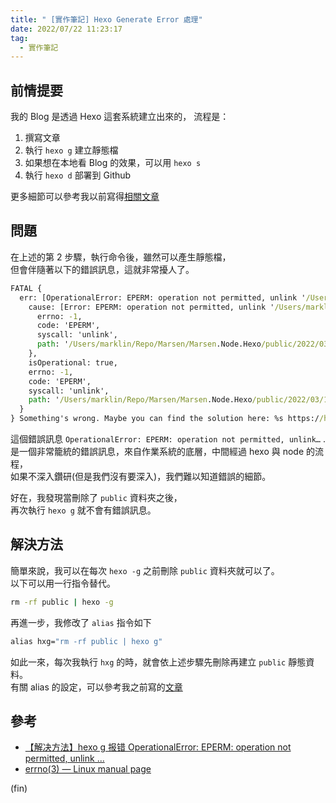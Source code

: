 ```yaml
---
title: " [實作筆記] Hexo Generate Error 處理"
date: 2022/07/22 11:23:17
tag:
  - 實作筆記
---
```


## 前情提要

我的 Blog 是透過 Hexo 這套系統建立出來的，
流程是：

1. 撰寫文章
2. 執行 `hexo g` 建立靜態檔
3. 如果想在本地看 Blog 的效果，可以用 `hexo s`
4. 執行 `hexo d` 部署到 Github

更多細節可以參考我以前寫得[相關文章](https://blog.marsen.me/2016/08/28/2016/how_to_use_github_page/)

## 問題

在上述的第 2 步驟，執行命令後，雖然可以產生靜態檔，  
但會伴隨著以下的錯誤訊息，這就非常擾人了。

```cmd
FATAL {
  err: [OperationalError: EPERM: operation not permitted, unlink '/Users/marklin/Repo/Marsen/Marsen.Node.Hexo/public/2022/03/18/2022/https_and_Brave_Browser'] {
    cause: [Error: EPERM: operation not permitted, unlink '/Users/marklin/Repo/Marsen/Marsen.Node.Hexo/public/2022/03/18/2022/https_and_Brave_Browser'] {
      errno: -1,
      code: 'EPERM',
      syscall: 'unlink',
      path: '/Users/marklin/Repo/Marsen/Marsen.Node.Hexo/public/2022/03/18/2022/https_and_Brave_Browser'
    },
    isOperational: true,
    errno: -1,
    code: 'EPERM',
    syscall: 'unlink',
    path: '/Users/marklin/Repo/Marsen/Marsen.Node.Hexo/public/2022/03/18/2022/https_and_Brave_Browser'
  }
} Something's wrong. Maybe you can find the solution here: %s https://hexo.io/docs/troubleshooting.html
```

這個錯誤訊息 `OperationalError: EPERM: operation not permitted, unlink…` .  
是一個非常籠統的錯誤訊息，來自作業系統的底層，中間經過 hexo 與 node 的流程，  
如果不深入鑽研(但是我們沒有要深入)，我們難以知道錯誤的細節。

好在，我發現當刪除了 `public` 資料夾之後，  
再次執行 `hexo g` 就不會有錯誤訊息。

## 解決方法

簡單來說，我可以在每次 `hexo -g` 之前刪除 `public` 資料夾就可以了。  
以下可以用一行指令替代。

```cmd
rm -rf public | hexo -g
```

再進一步，我修改了 `alias` 指令如下

```cmd
alias hxg="rm -rf public | hexo g"
```

如此一來，每次我執行 `hxg` 的時，就會依上述步驟先刪除再建立 `public` 靜態資料。  
有關 alias 的設定，可以參考我之前寫的[文章](https://blog.marsen.me/2021/07/09/2021/alias_terminal/)

## 參考

- [【解决方法】hexo g 报错 OperationalError: EPERM: operation not permitted, unlink ...](https://blog.csdn.net/weixin_43871500/article/details/109163456)
- [errno(3) — Linux manual page](https://man7.org/linux/man-pages/man3/errno.3.html)

(fin)
